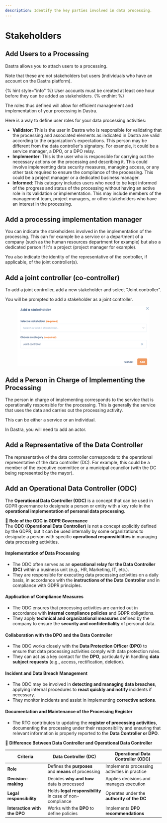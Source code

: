```yaml
---
description: Identify the key parties involved in data processing.
---
```


# Stakeholders

## Add Users to a Processing

Dastra allows you to attach users to a processing.

Note that these are not stakeholders but users (individuals who have an account on the Dastra platform).

{% hint style="info" %}
User accounts must be created at least one hour before they can be added as stakeholders.
{% endhint %}

The roles thus defined will allow for efficient management and implementation of your processing in Dastra.

Here is a way to define user roles for your data processing activities:

* **Validator**: This is the user in Dastra who is responsible for validating that the processing and associated elements as indicated in Dastra are valid according to the organization's expectations. This person may be different from the data controller's signatory. For example, it could be a service manager, a DPO, or a DPO relay.
* **Implementer**: This is the user who is responsible for carrying out the necessary actions on the processing and describing it. This could involve implementing data security measures, managing access, or any other task required to ensure the compliance of the processing. This could be a project manager or a dedicated business manager.
* **Informed**: This category includes users who need to be kept informed of the progress and status of the processing without having an active role in its validation or implementation. This may include members of the management team, project managers, or other stakeholders who have an interest in the processing.

## Add a processing implementation manager

You can indicate the stakeholders involved in the implementation of the processing. This can for example be a service or a department of a company (such as the human resources department for example) but also a dedicated person if it's a project (project manager for example).

You also indicate the identity of the representative of the controller, if applicable, of the joint controller(s).

## Add a joint controller (co-controller)

To add a joint controller, add a new stakeholder and select "Joint controller".&#x20;

You will be prompted to add a stakeholder as a joint controller.

<figure><img src="../../../.gitbook/assets/image.png" alt=""><figcaption></figcaption></figure>

## Add a Person in Charge of Implementing the Processing

The person in charge of implementing corresponds to the service that is operationally responsible for the processing. This is generally the service that uses the data and carries out the processing activity.

This can be either a service or an individual.

In Dastra, you will need to add an actor.



## Add a Representative of the Data Controller

The representative of the data controller corresponds to the operational representative of the data controller (DC). For example, this could be a member of the executive committee or a municipal councilor (with the DC being represented by the mayor).



## **Add an Operational Data Controller (ODC)**&#x20;

The **Operational Data Controller (ODC)** is a concept that can be used in GDPR governance to designate a person or entity with a key role in the **operational implementation of personal data processing**.

📌 **Role of the ODC in GDPR Governance**\
The **ODC (Operational Data Controller)** is not a concept explicitly defined by the GDPR, but it can be used internally by some organizations to designate a person with specific **operational responsibilities** in managing data processing activities.

#### **Implementation of Data Processing**

* The ODC often serves as an **operational relay for the Data Controller (DC)** within a business unit (e.g., HR, Marketing, IT, etc.).
* They are responsible for executing data processing activities on a daily basis, in accordance with the **instructions of the Data Controller** and in compliance with GDPR principles.

#### **Application of Compliance Measures**

* The ODC ensures that processing activities are carried out in accordance with **internal compliance policies** and GDPR obligations.
* They apply **technical and organizational measures** defined by the company to ensure the **security and confidentiality** of personal data.

#### **Collaboration with the DPO and the Data Controller**

* The ODC  works closely with the **Data Protection Officer (DPO)** to ensure that data processing activities comply with data protection rules.
* They can act as a key contact for the **DPO**, particularly in handling **data subject requests** (e.g., access, rectification, deletion).

#### **Incident and Data Breach Management**

* The ODC may be involved in **detecting and managing data breaches**, applying internal procedures to **react quickly and notify** incidents if necessary.
* They monitor incidents and assist in implementing **corrective actions**.

#### **Documentation and Maintenance of the Processing Register**

* The RTO contributes to updating the **register of processing activities**, documenting the processing under their responsibility and ensuring that relevant information is properly reported to the **Data Controller or DPO**.

🎯 **Difference Between Data Controller and Operational Data Controller**

| **Criteria**                 | **Data Controller (DC)**                                 | **Operational Data Controller (ODC)**        |
| ---------------------------- | -------------------------------------------------------- | -------------------------------------------- |
| **Role**                     | Defines the **purposes** and **means** of processing     | Implements processing activities in practice |
| **Decision-making**          | Decides **why and how** data is processed                | Applies decisions and manages execution      |
| **Legal responsibility**     | Holds **legal responsibility** in case of non-compliance | Operates under the **authority of the DC**   |
| **Interaction with the DPO** | Works with the **DPO** to define policies                | Implements **DPO recommendations**           |

